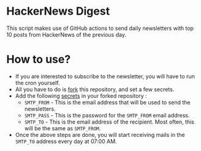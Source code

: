 # HackerNews Digest

This script makes use of GitHub actions to send daily newsletters with top 10 posts from HackerNews of the previous day.

# How to use?
- If you are interested to subscribe to the newsletter, you will have to run the cron yourself.
- All you have to do is [fork](https://docs.github.com/en/github/getting-started-with-github/quickstart/fork-a-repo) this repository, and set a few secrets.
- Add the following [secrets](https://docs.github.com/en/actions/reference/encrypted-secrets#creating-encrypted-secrets-for-a-repository) in your forked repository :
  - `SMTP_FROM` - This is the email address that will be used to send the newsletters.
  - `SMTP_PASS` - This is the password for the `SMTP_FROM` email address.
  - `SMTP_TO` - This is the email address of the recipient. Most often, this will be the same as `SMTP_FROM`.
- Once the above steps are done, you will start receiving mails in the `SMTP_TO` address every day at 07:00 AM.
